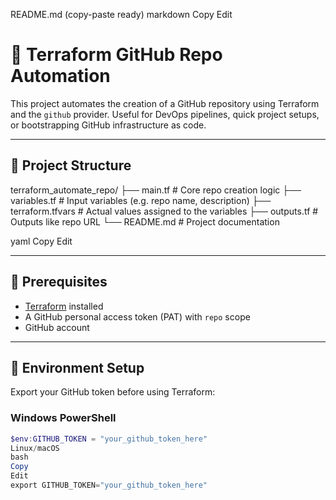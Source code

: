  README.md (copy-paste ready)
markdown
Copy
Edit
# 🚀 Terraform GitHub Repo Automation

This project automates the creation of a GitHub repository using Terraform and the `github` provider. Useful for DevOps pipelines, quick project setups, or bootstrapping GitHub infrastructure as code.

---

## 📁 Project Structure

terraform_automate_repo/
├── main.tf # Core repo creation logic
├── variables.tf # Input variables (e.g. repo name, description)
├── terraform.tfvars # Actual values assigned to the variables
├── outputs.tf # Outputs like repo URL
└── README.md # Project documentation

yaml
Copy
Edit

---

## 🔧 Prerequisites

- [Terraform](https://www.terraform.io/downloads) installed
- A GitHub personal access token (PAT) with `repo` scope
- GitHub account

---

## 🔐 Environment Setup

Export your GitHub token before using Terraform:

### Windows PowerShell

```powershell
$env:GITHUB_TOKEN = "your_github_token_here"
Linux/macOS
bash
Copy
Edit
export GITHUB_TOKEN="your_github_token_here"
